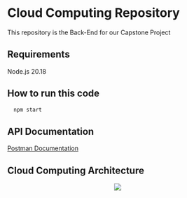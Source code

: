 # Cloud Computing Repository  
This repository is the Back-End for our Capstone Project  


## Requirements  
Node.js 20.18  


## How to run this code  
````bash
  npm start
````


## API Documentation  
[Postman Documentation](https://documenter.getpostman.com/view/39243399/2sAYHwKQM5)  

## Cloud Computing Architecture
<div align="center">
  <img src="https://storage.googleapis.com/jkds12/WhatsApp%20Image%202024-12-03%20at%208.50.42%20PM.jpeg"]/>
</div>



